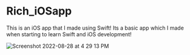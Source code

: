 # Rich_iOSapp
This is an iOS app that I made using Swift!
Its a basic app which I made when starting to learn Swift and iOS development!

![Screenshot 2022-08-28 at 4 29 13 PM](https://user-images.githubusercontent.com/72563740/187076798-ee3bae7f-ee2c-485b-a8be-10922b8d540a.jpg)
